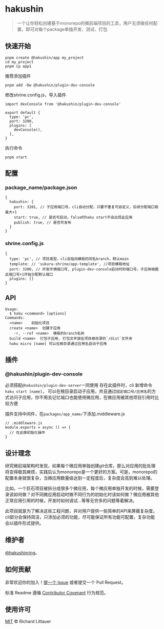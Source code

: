 # hakushin
> 一个让你轻松创建基于monorepo的微前端项目的工具，用户无须做任何配置，即可对每个package单独开发、测试、打包

## 快速开始

```
pnpm create @hakushin/app my_project
cd my_project
pnpm cp app1
```
推荐添加插件
```
pnpm add -Dw @hakushin/plugin-dev-console
```
修改shrine.config.js，导入插件
```
import devConsole from '@hakushin/plugin-dev-console'

export default {
  type: 'pc',
  port: 3200,
  plugins: [
    devConsole(),
  ],
}

```

执行命令
```
pnpm start
```

## 配置

### package_name/package.json
```
{
  hakushin: {
    port: 3201, // 子应用端口号，cli自动分配，只要不重复可自定义，后续分配端口取最大+1
    start: true, // 是否可启动，false时haku start不会出现此应用
    publish: true, // 是否可发布
  }
}
```

### shrine.config.js
```
{
  type: 'pc', // 项目类型，cli会指向模板的同名branch，默认main
  template: // 'sukura-shrine/app-template', //项目模板地址
  port: 3200, // 开发环境端口号, plugin-dev-console启动时的端口号，子应用根据此端口号+1开始分配默认端口
  plugins: []
}
```

## API
```
Usage:
  $ haku <command> [options]
Commands:
  <name>    初始化项目
  create <name>  创建子应用
    -r, --ref <name>  模板的branch名称
  build <name>  打包子应用, 打包文件放在项目根目录的`/dist`文件夹
  haku micro [name] 可以在根目录通过应用名启动子应用
```

## 插件
### @hakushin/plugin-dev-console
必须搭配`@hakushin/plugin-dev-server`一同使用
存在此插件时，cli 新增命令 `haku start [name]`， 可以在根目录启动子应用，并且通过`固定端口号/应用名`的方式访问子应用，你不用去记忆端口也能使用微应用，在微应用被其他项目引用时比较方便

插件支持中间件，在`packages/app_name/`下添加.middleware.js
```
// .middleware.js
module.exports = async () => {
  // 在此做初始化操作
}
```

## 设计理念
研究微前端架构时发现，如果每个微应用单独创建git仓库，那么对应用的批处理将变得极其麻烦，实践后认为monorepo是一个更好的方案。可是，monorepo的配置本身就很复杂，当微应用数量级达到一定程度后，复杂度会高到难以处理。

比如，一个巨石项目被拆分成很多个微应用，每个微应用单独开发的时候，需要登录该如何做？对不同微应用启动时做不同行为的初始化时该如何做？微应用被其他正常应用引用的时候，开发时如何调试...等等无穷多的问题等着解决。

此项目就是为了解决这些工程问题，并对用户提供一些简单的API来屏蔽复杂度。cli部分会保持简洁，只添加必须的功能，尽可能保证所有功能可配置，复杂功能会以插件形式提供。

## 维护者

[@hakushinring](https://github.com/hakushinring)。

## 如何贡献

非常欢迎你的加入！[提一个 Issue](https://github.com/sukura-shrine/hakushin/issues/new) 或者提交一个 Pull Request。


标准 Readme 遵循 [Contributor Covenant](http://contributor-covenant.org/version/1/3/0/) 行为规范。

## 使用许可

[MIT](LICENSE) © Richard Littauer
